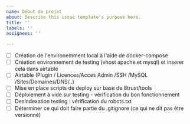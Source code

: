 ```yaml
---
name: Début de projet
about: Describe this issue template's purpose here.
title: ''
labels: ''
assignees: ''

---
```


- [ ] Création de l'environemment local à l'aide de docker-compose
- [ ] Création environnement de testing (vhost apache et mysql) et inserer cela dans airtable
- [ ] Airtable (Plugin / Licences/Acces Admin /SSH /MySQL /Sites/Domaines/DNS/..)
- [ ] Mise en place scripts de deploy sur base de 8trust/tools
- [ ] Déploiement à vide sur testing - vérification du bon fonctionnement
- [ ] Desindexation testing : vérification du robots.txt
- [ ] Déterminer ce qui doit faire partie du .gitignore (ce qui ne dit pas être versionné)
